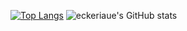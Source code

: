 [![Top Langs](https://github-readme-stats.vercel.app/api/top-langs/?username=eckeriaue&langs_count=24&theme=onedark)](https://github.com/eckeriaue/) 
![eckeriaue's GitHub stats](https://github-readme-stats.vercel.app/api?username=eckeriaue&show_icons=true&theme=onedark)
